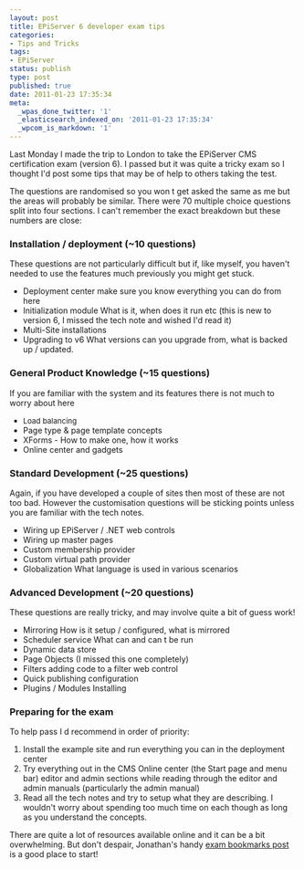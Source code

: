 ```yaml
---
layout: post
title: EPiServer 6 developer exam tips
categories:
- Tips and Tricks
tags:
- EPiServer
status: publish
type: post
published: true
date: 2011-01-23 17:35:34
meta:
  _wpas_done_twitter: '1'
  _elasticsearch_indexed_on: '2011-01-23 17:35:34'
  _wpcom_is_markdown: '1'
---
```

Last Monday I made the trip to London to take the EPiServer CMS certification exam (version 6). I passed but it was quite a tricky exam so I thought I'd post some tips that may be of help to others taking the test.

The questions are randomised so you won   t get asked the same as me but the areas will probably be similar. There were 70 multiple choice questions split into four sections. I can't remember the exact breakdown but these numbers are close:

<h3>Installation / deployment (~10 questions)</h3>

These questions are not particularly difficult but if, like myself, you haven't needed to use the features much previously you might get stuck.

<ul>
    <li>Deployment center     make sure you know everything you can do from here</li>
    <li>Initialization module     What is it, when does it run etc (this is new to version 6, I missed the tech note and wished I'd read it)</li>
    <li>Multi-Site installations</li>
    <li>Upgrading to v6     What versions can you upgrade from, what is backed up / updated.</li>
</ul>

<h3>General Product Knowledge (~15 questions)</h3>

If you are familiar with the system and its features there is not much to worry about here

<ul>
    <li><span style="font-weight:normal;font-size:13px;">Load balancing</span></li>
    <li>Page type &amp; page template concepts</li>
    <li>XForms - How to make one, how it works</li>
    <li>Online center and gadgets</li>
</ul>

<h3>Standard Development (~25 questions)</h3>

Again, if you have developed a couple of sites then most of these are not too bad. However the customisation questions will be sticking points unless you are familiar with the tech notes.

<ul>
    <li>Wiring up EPiServer / .NET web controls</li>
    <li>Wiring up master pages</li>
    <li>Custom membership provider</li>
    <li>Custom virtual path provider</li>
    <li>Globalization     What language is used in various scenarios</li>
</ul>

<h3>Advanced Development (~20 questions)</h3>

These questions are really tricky, and may involve quite a bit of guess work!

<ul>
    <li>Mirroring     How is it setup / configured, what is mirrored</li>
    <li>Scheduler service     What can and can   t be run</li>
    <li>Dynamic data store</li>
    <li>Page Objects (I missed this one completely)</li>
    <li>Filters     adding code to a filter web control</li>
    <li>Quick publishing configuration</li>
    <li>Plugins / Modules     Installing</li>
</ul>

<h3>Preparing for the exam</h3>

To help pass I   d recommend in order of priority:

<ol>
    <li>Install the example site and run everything you can in the deployment center</li>
    <li>Try everything out in the CMS Online center (the Start page and menu bar) editor and admin sections while reading through the editor and admin manuals (particularly the admin manual)</li>
    <li>Read all the tech notes and try to setup what they are describing. I wouldn't worry about spending too much time on each though as long as you understand the concepts.</li>
</ol>

There are quite a lot of resources available online and it can be a bit overwhelming. But don't despair, Jonathan's handy  <a href="http://www.jonathansewell.co.uk/index.php/2010/12/06/episerver-6-exam-bookmarks/">exam bookmarks post</a> is a good place to start!
